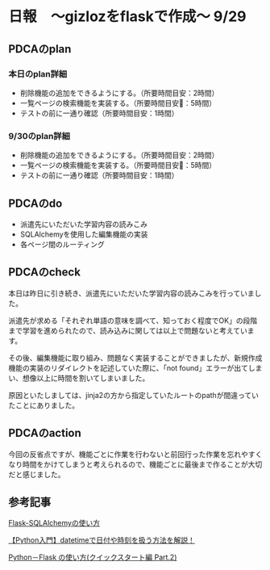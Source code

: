 # 日報　〜gizlozをflaskで作成〜 9/29

## PDCAのplan

### 本日のplan詳細

- 削除機能の追加をできるようにする。（所要時間目安：2時間）
- 一覧ページの検索機能を実装する。（所要時間目安：5時間）
- テストの前に一通り確認（所要時間目安：1時間）

### 9/30のplan詳細

- 削除機能の追加をできるようにする。（所要時間目安：2時間）
- 一覧ページの検索機能を実装する。（所要時間目安：5時間）
- テストの前に一通り確認（所要時間目安：1時間）

## PDCAのdo

- 派遣先にいただいた学習内容の読みこみ
- SQLAlchemyを使用した編集機能の実装
- 各ページ間のルーティング

## PDCAのcheck

本日は昨日に引き続き、派遣先にいただいた学習内容の読みこみを行っていました。

派遣先が求める「それぞれ単語の意味を調べて、知っておく程度でOK」の段階まで学習を進められたので、読み込みに関しては以上で問題ないと考えています。

その後、編集機能に取り組み、問題なく実装することができましたが、新規作成機能の実装のリダイレクトを記述していた際に、「not found」エラーが出てしまい、想像以上に時間を割いてしまいました。

原因といたしましては、jinja2の方から指定していたルートのpathが間違っていたことにありました。

## PDCAのaction
今回の反省点ですが、機能ごとに作業を行わないと前回行った作業を忘れやすくなり時間をかけてしまうと考えられるので、機能ごとに最後まで作ることが大切だと感じました。

## 参考記事

[Flask-SQLAlchemyの使い方](https://qiita.com/msrks/items/673c083ca91f000d3ed1)

[【Python入門】datetimeで日付や時刻を扱う方法を解説！](https://www.sejuku.net/blog/23606)

[Python－Flask の使い方(クイックスタート編 Part.2)](https://blowup-bbs.com/python-flask-quickstart2/)



